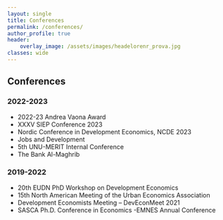 ```yaml
---
layout: single
title: Conferences
permalink: /conferences/
author_profile: true
header:
    overlay_image: /assets/images/headelorenr_prova.jpg
classes: wide
---
```


## Conferences

### 2022-2023

- 2022-23 Andrea Vaona Award [<i class="fas fa-link" aria-hidden="true"></i>](https://www.univrmagazine.it/2023/09/19/premio-vaona/)
- XXXV SIEP Conference 2023 [<i class="fas fa-link" aria-hidden="true"></i>](http://www.siepweb.it/siep/wp/en/en/xxxv-siep-conference-2023/)
- Nordic Conference in Development Economics, NCDE 2023 [<i class="fas fa-link" aria-hidden="true"></i>](https://www.gu.se/en/school-business-economics-law/economics/our-research/research-areas/development-economics/nordic-conference-in-development-economics-ncde-2023)
- Jobs and Development[<i class="fas fa-link" aria-hidden="true"></i>](https://jobsanddevelopmentconference.org/conferences-list/2022-conference-2/)
- 5th UNU-MERIT Internal Conference [<i class="fas fa-link" aria-hidden="true"></i>](https://www.merit.unu.edu/events/event-abstract/?id=2216)
- The Bank Al-Maghrib [<i class="fas fa-link" aria-hidden="true"></i>](8https://www.imf.org/en/News/Seminars/Conferences/2022/06/23/transformational-recovery-seizing-opportunities-from-the-crisis)

### 2019-2022

- 20th EUDN PhD Workshop on Development Economics
- 15th North American Meeting of the Urban Economics Association [<i class="fas fa-link" aria-hidden="true"></i>](https://urbaneconomics.org/meetings/uea2021/)
- Development Economists Meeting – DevEconMeet 2021[<i class="fas fa-link" aria-hidden="true"></i>](https://www.phd-delos.unifi.it/vp-261-development-economists-meeting-deveconmeet.html)
- SASCA Ph.D. Conference in Economics [<i class="fas fa-link" aria-hidden="true"></i>](https://sites.google.com/view/sassari-venice-phd-conference/2021-edition#)
-EMNES Annual Conference [<i class="fas fa-link" aria-hidden="true"></i>](https://emnes.org/wp-content/uploads/2019/06/speakers.pdf)
